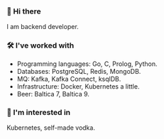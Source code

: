 ### 🍺 Hi there
I am backend developer.

### 🛠️ I've worked with
- Programming languages: Go, C, Prolog, Python.
- Databases: PostgreSQL, Redis, MongoDB.
- MQ: Kafka, Kafka Connect, ksqlDB.
- Infrastructure: Docker, Kubernetes a little.
- Beer: Baltica 7, Baltica 9.

### 👀 I'm interested in
Kubernetes, self-made vodka.


